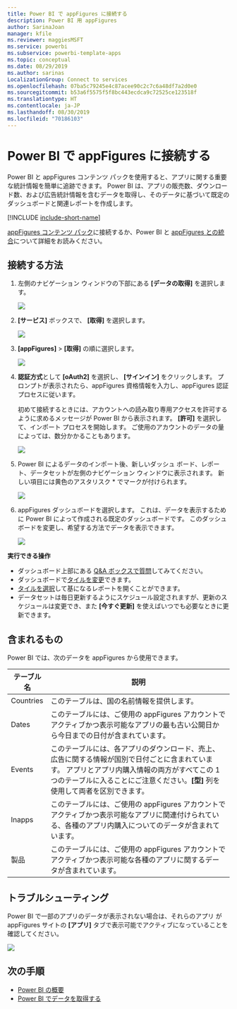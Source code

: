 ```yaml
---
title: Power BI で appFigures に接続する
description: Power BI 用 appFigures
author: SarinaJoan
manager: kfile
ms.reviewer: maggiesMSFT
ms.service: powerbi
ms.subservice: powerbi-template-apps
ms.topic: conceptual
ms.date: 08/29/2019
ms.author: sarinas
LocalizationGroup: Connect to services
ms.openlocfilehash: 07ba5c79245e4c87acee90c2c7c6a48df7a2d0e0
ms.sourcegitcommit: b53a6f5575f5f8bc443ecdca9c72525ce123518f
ms.translationtype: HT
ms.contentlocale: ja-JP
ms.lasthandoff: 08/30/2019
ms.locfileid: "70186103"
---
```

# <a name="connect-to-appfigures-with-power-bi"></a>Power BI で appFigures に接続する
Power BI と appFigures コンテンツ パックを使用すると、アプリに関する重要な統計情報を簡単に追跡できます。 Power BI は、アプリの販売数、ダウンロード数、および広告統計情報を含むデータを取得し、そのデータに基づいて既定のダッシュボードと関連レポートを作成します。

[!INCLUDE [include-short-name](./includes/service-deprecate-content-packs.md)]

[appFigures コンテンツ パック](https://app.powerbi.com/getdata/services/appfigures)に接続するか、Power BI と [appFigures との統合](https://powerbi.microsoft.com/integrations/appfigures)について詳細をお読みください。

## <a name="how-to-connect"></a>接続する方法
1. 左側のナビゲーション ウィンドウの下部にある **[データの取得]** を選択します。
   
   ![](media/service-connect-to-appfigures/pbi_getdata.png)
2. **[サービス]** ボックスで、 **[取得]** を選択します。
   
   ![](media/service-connect-to-appfigures/pbi_getservices.png)
3. **[appFigures]** \> **[取得]** の順に選択します。
   
   ![](media/service-connect-to-appfigures/appfigures.png)
4. **認証方式**として **[oAuth2]** を選択し、 **[サインイン]** をクリックします。 プロンプトが表示されたら、appFigures 資格情報を入力し、appFigures 認証プロセスに従います。
   
   初めて接続するときには、アカウントへの読み取り専用アクセスを許可するように求めるメッセージが Power BI から表示されます。 **[許可]** を選択して、インポート プロセスを開始します。 ご使用のアカウントのデータの量によっては、数分かかることもあります。
   
   ![](media/service-connect-to-appfigures/appfiguresdoc_06.png)
5. Power BI によるデータのインポート後、新しいダッシュ ボード、レポート、データセットが左側のナビゲーション ウィンドウに表示されます。 新しい項目には黄色のアスタリスク \* でマークが付けられます。
   
    ![](media/service-connect-to-appfigures/pbi_appfigures3.png)
6. appFigures ダッシュボードを選択します。 これは、データを表示するために Power BI によって作成される既定のダッシュボードです。 このダッシュボードを変更し、希望する方法でデータを表示できます。
   
    ![](media/service-connect-to-appfigures/appfiguresdoc_01.png)

**実行できる操作**

* ダッシュボード上部にある [Q&A ボックスで質問](consumer/end-user-q-and-a.md)してみてください。
* ダッシュボードで[タイルを変更](service-dashboard-edit-tile.md)できます。
* [タイルを選択](consumer/end-user-tiles.md)して基になるレポートを開くことができます。
* データセットは毎日更新するようにスケジュール設定されますが、更新のスケジュールは変更でき、また **[今すぐ更新]** を使えばいつでも必要なときに更新できます。

## <a name="whats-included"></a>含まれるもの
Power BI では、次のデータを appFigures から使用できます。

| **テーブル名** | **説明** |
| --- | --- |
| Countries |このテーブルは、国の名前情報を提供します。 |
| Dates |このテーブルには、ご使用の appFigures アカウントでアクティブかつ表示可能なアプリの最も古い公開日から今日までの日付が含まれています。 |
| Events |このテーブルには、各アプリのダウンロード、売上、広告に関する情報が国別で日付ごとに含まれています。 アプリとアプリ内購入情報の両方がすべてこの 1 つのテーブルに入ることにご注意ください。<strong>[型]</strong> 列を使用して両者を区別できます。 |
| Inapps |このテーブルには、ご使用の appFigures アカウントでアクティブかつ表示可能なアプリに関連付けられている、各種のアプリ内購入についてのデータが含まれています。 |
| 製品 |このテーブルには、ご使用の appFigures アカウントでアクティブかつ表示可能な各種のアプリに関するデータが含まれています。 |

## <a name="troubleshooting"></a>トラブルシューティング
Power BI で一部のアプリのデータが表示されない場合は、それらのアプリ が appFigures サイトの **[アプリ]** タブで表示可能でアクティブになっていることを確認してください。

![](media/service-connect-to-appfigures/appfiguresdoc_11.png)

## <a name="next-steps"></a>次の手順
* [Power BI の概要](service-get-started.md)
* [Power BI でデータを取得する](service-get-data.md)

